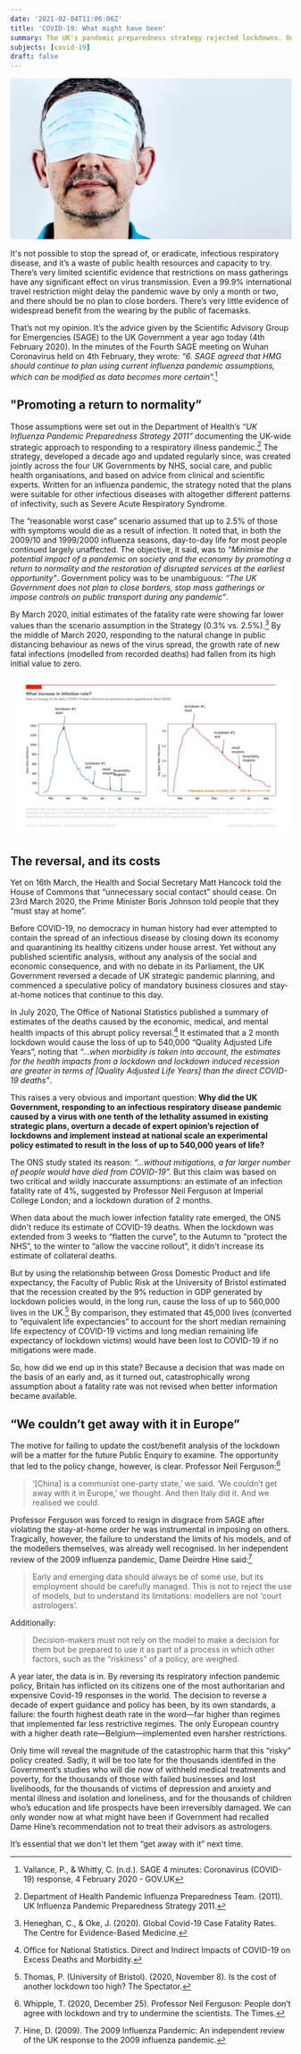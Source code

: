 ```yaml
---
date: '2021-02-04T11:06:06Z'
title: 'COVID-19: What might have been'
summary: The UK's pandemic preparedness strategy rejected lockdowns. Our Government estimates they'll kill more people than COVID-19. How did we get in this mess?
subjects: [covid-19]
draft: false
---
```


![Man with mask](images/man-with-mask.jpg)

It's not possible to stop the spread of, or eradicate, infectious respiratory disease, and it’s a waste of public health resources and capacity to try. There’s very limited scientific evidence that restrictions on mass gatherings have any significant effect on virus transmission. Even a 99.9% international travel restriction might delay the pandemic wave by only a month or two, and there should be no plan to close borders. There’s very little evidence of widespread benefit from the wearing by the public of facemasks.

That’s not my opinion. It’s the advice given by the Scientific Advisory Group for Emergencies (SAGE) to the UK Government a year ago today (4th February 2020). In the minutes of the Fourth SAGE meeting on Wuhan Coronavirus held on 4th February, they wrote: _“6. SAGE agreed that HMG should continue to plan using current influenza pandemic assumptions, which can be modified as data becomes more certain”._[^1]

## "Promoting a return to normality”

Those assumptions were set out in the Department of Health’s _“UK Influenza Pandemic Preparedness Strategy 2011”_ documenting the UK-wide strategic approach to responding to a respiratory illness pandemic.[^2] The strategy, developed a decade ago and updated regularly since, was created jointly across the four UK Governments by NHS, social care, and public health organisations, and based on advice from clinical and scientific experts. Written for an influenza pandemic, the strategy noted that the plans were suitable for other infectious diseases with altogether different patterns of infectivity, such as Severe Acute Respiratory Syndrome.

The “reasonable worst case” scenario assumed that up to 2.5% of those with symptoms would die as a result of infection. It noted that, in both the 2009/10 and 1999/2000 influenza seasons, day-to-day life for most people continued largely unaffected. The objective, it said, was to _“Minimise the potential impact of a pandemic on society and the economy by promoting a return to normality and the restoration of disrupted services at the earliest opportunity"_. Government policy was to be unambiguous: _“The UK Government does not plan to close borders, stop mass gatherings or impose controls on public transport during any pandemic”_.

By March 2020, initial estimates of the fatality rate were showing far lower values than the scenario assumption in the Strategy (0.3% vs. 2.5%).[^3] By the middle of March 2020, responding to the natural change in public distancing behaviour as news of the virus spread, the growth rate of new fatal infections (modelled from recorded deaths) had fallen from its high initial value to zero.

![Graph of declining infection rates](images/no-infection-rate-increase.jpg "Figure 1: By the middle of March 2020, the rate of increase of new fatal infections had fallen to zero. Yet on March 23, the UK Government imposed mandatory business closures and stay-at-home orders.")

## The reversal, and its costs

Yet on 16th March, the Health and Social Secretary Matt Hancock told the House of Commons that “unnecessary social contact” should cease. On 23rd March 2020, the Prime Minister Boris Johnson told people that they “must stay at home”.

Before COVID-19, no democracy in human history had ever attempted to contain the spread of an infectious disease by closing down its economy and quarantining its healthy citizens under house arrest. Yet without any published scientific analysis, without any analysis of the social and economic consequence, and with no debate in its Parliament, the UK Government reversed a decade of UK strategic pandemic planning, and commenced a speculative policy of mandatory business closures and stay-at-home notices that continue to this day.

In July 2020, The Office of National Statistics published a summary of estimates of the deaths caused by the economic, medical, and mental health impacts of this abrupt policy reversal.[^4] It estimated that a 2 month lockdown would cause the loss of up to 540,000 “Quality Adjusted Life Years”, noting that _“...when morbidity is taken into account, the estimates for the health impacts from a lockdown and lockdown induced recession are greater in terms of [Quality Adjusted Life Years] than the direct COVID-19 deaths”_.

This raises a very obvious and important question: **Why did the UK Government, responding to an infectious respiratory disease pandemic caused by a virus with one tenth of the lethality assumed in existing strategic plans, overturn a decade of expert opinion’s rejection of lockdowns and implement instead at national scale an experimental policy estimated to result in the loss of up to 540,000 years of life?**

The ONS study stated its reason: _“...without mitigations, a far larger number of people would have died from COVID-19”._ But this claim was based on two critical and wildly inaccurate assumptions: an estimate of an infection fatality rate of 4%, suggested by Professor Neil Ferguson at Imperial College London; and a lockdown duration of 2 months.

When data about the much lower infection fatality rate emerged, the ONS didn't reduce its estimate of COVID-19 deaths. When the lockdown was extended from 3 weeks to “flatten the curve”, to the Autumn to “protect the NHS”, to the winter to “allow the vaccine rollout”, it didn't increase its estimate of collateral deaths.

But by using the relationship between Gross Domestic Product and life expectancy, the Faculty of Public Risk at the University of Bristol estimated that the recession created by the 9% reduction in GDP generated by lockdown policies would, in the long run, cause the loss of up to 560,000 lives in the UK.[^5] By comparison, they estimated that 45,000 lives (converted to “equivalent life expectancies” to account for the short median remaining life expectency of COVID-19 victims and long median remaining life expectancy of lockdown victims) would have been lost to COVID-19 if no mitigations were made.

So, how did we end up in this state? Because a decision that was made on the basis of an early and, as it turned out, catastrophically wrong assumption about a fatality rate was not revised when better information became available.

## “We couldn’t get away with it in Europe”

The motive for failing to update the cost/benefit analysis of the lockdown will be a matter for the future Public Enquiry to examine. The opportunity that led to the policy change, however, is clear. Professor Neil Ferguson:[^6]

> ‘[China] is a communist one-party state,’ we said. ‘We couldn’t get away with it in Europe,’ we thought. And then Italy did it. And we realised we could.

Professor Ferguson was forced to resign in disgrace from SAGE after violating the stay-at-home order he was instrumental in imposing on others. Tragically, however, the failure to understand the limits of his models, and of the modellers themselves, was already well recognised. In her independent review of the 2009 influenza pandemic, Dame Deirdre Hine said:[^7]

> Early and emerging data should always be of some use, but its employment should be carefully managed. This is not to reject the use of models, but to understand its limitations: modellers are not ‘court astrologers’.

Additionally:

> Decision-makers must not rely on the model to make a decision for them but be prepared to use it as part of a process in which other factors, such as the “riskiness” of a policy, are weighed.

A year later, the data is in. By reversing its respiratory infection pandemic policy, Britain has inflicted on its citizens one of the most authoritarian and expensive Covid-19 responses in the world. The decision to reverse a decade of expert guidance and policy has been, by its own standards, a failure: the fourth highest death rate in the word—far higher than regimes that implemented far less restrictive regimes. The only European country with a higher death rate—Belgium—implemented even harsher restrictions.

Only time will reveal the magnitude of the catastrophic harm that this “risky” policy created. Sadly, it will be too late for the thousands identifed in the Government’s studies who will die now of withheld medical treatments and poverty, for the thousands of those with failed businesses and lost livelihoods, for the thousands of victims of depression and anxiety and mental illness and isolation and loneliness, and for the thousands of children who’s education and life prospects have been irreversibly damaged. We can only wonder now at what might have been if Government had recalled Dame Hine’s recommendation not to treat their advisors as astrologers.

It’s essential that we don't let them “get away with it” next time.

[^1]: Vallance, P., & Whitty, C. (n.d.). SAGE 4 minutes: Coronavirus (COVID-19) response, 4 February 2020 - GOV.UK

[^2]: Department of Health Pandemic Influenza Preparedness Team. (2011). UK Influenza Pandemic Preparedness Strategy 2011.

[^3]: Heneghan, C., & Oke, J. (2020). Global Covid-19 Case Fatality Rates. The Centre for Evidence-Based Medicine.

[^4]: Office for National Statistics. Direct and Indirect Impacts of COVID-19 on Excess Deaths and Morbidity.

[^5]: Thomas, P. (University of Bristol). (2020, November 8). Is the cost of another lockdown too high? The Spectator.

[^6]: Whipple, T. (2020, December 25). Professor Neil Ferguson: People don’t agree with lockdown and try to undermine the scientists. The Times.

[^7]: Hine, D. (2009). The 2009 Influenza Pandemic: An independent review of the UK response to the 2009 influenza pandemic.